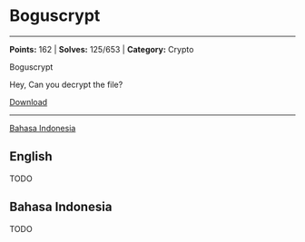 # Boguscrypt
---
**Points:** 162 | **Solves:** 125/653 | **Category:** Crypto

Boguscrypt

Hey, Can you decrypt the file?

[Download](Boguscrypt.zip_3d8f4d6495e291543d48fcbdaccecf7127d16fae)

---

[Bahasa Indonesia](#bahasa-indonesia)

## English
TODO


## Bahasa Indonesia
TODO
